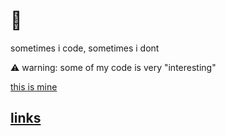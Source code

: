 # 🤯

sometimes i code, sometimes i dont

⚠️ warning: some of my code is very "interesting"

[this is mine](https://proven.lol/750aa9)

## [links](https://suhas.omg.lol)
